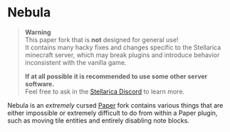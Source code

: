 # Nebula

> **Warning**  
> This paper fork that is **not** designed for general use!  
> It contains many hacky fixes and changes specific to the Stellarica minecraft server, which may break plugins and introduce behavior inconsistent with the vanilla game. 
> 
> **If at all possible it is recommended to use some other server software.**  
> Feel free to ask in the [Stellarica Discord](https://discord.gg/985n83tzXZ) to learn more.

Nebula is an *extremely* cursed [Paper](https://github.com/PaperMC/Paper) fork contains various things that are either impossible or extremely difficult to do from within a Paper plugin, such as moving tile entities and entirely disabling note blocks.
